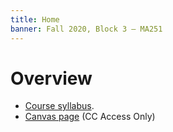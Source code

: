 ```yaml
---
title: Home
banner: Fall 2020, Block 3 — MA251
---
```



# Overview

* [Course syllabus](syllabus).
* [Canvas page](https://canvas.coloradocollege.edu/courses/31592) (CC Access Only)


